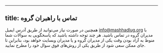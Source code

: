 ----------
title: تماس با راهبران گروه
----------
همچنین در صورت نیاز می‌توانید از طریق آدرس ایمیل info@mashhadlug.org با مدیران گروه در تماس باشید. هر چند توجه داشته باشید که پاسخگویی به سوالات شما منوط به آزاد بودن وقت یکی از مدیران گروه و یا مدیران وبسایت خواهد بود، بنابراین تا جای ممکن سعی شود از طریق یکی از روش‌های فوق سوال خود را مطرح نمایید.
